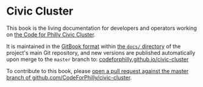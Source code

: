 # Civic Cluster

This book is the living documentation for developers and operators working on [the Code for Philly Civic Cluster](https://github.com/CodeForPhilly/civic-cluster).

It is maintained in the [GitBook format](https://gitbookio.gitbooks.io/docs-toolchain/structure.html) within [the `docs/` directory](https://github.com/CodeForPhilly/civic-cluster/tree/master/docs) of the project's main Git repository, and new versions are published automatically upon merge to the `master` branch to: [codeforphilly.github.io/civic-cluster](https://codeforphilly.github.io/civic-cluster)

To contribute to this book, please [open a pull request against the master branch of github.com/CodeForPhilly/civic-cluster](https://github.com/CodeForPhilly/civic-cluster/compare/master).

